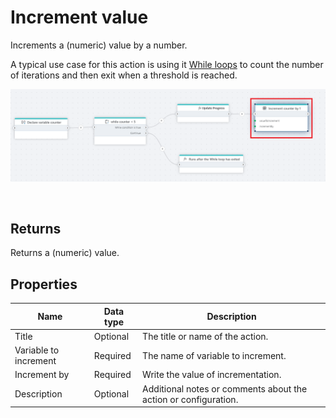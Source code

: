 # Increment value

Increments a (numeric) value by a number.

A typical use case for this action is using it [While loops](while.md) to count the number of iterations and then exit when a threshold is reached.

![image](../../../../images/flow/increment.png)


<br/>

## Returns
Returns a (numeric) value.

## Properties

| Name         | Data type       | Description                                       |
|--------------|-----------------|---------------------------------------------------|
| Title           | Optional | The title or name of the action.     |
| Variable to increment         | Required   | The name of variable to increment. |
| Increment by   | Required      | Write the value of incrementation.   |
| Description   | Optional | Additional notes or comments about the action or configuration. |
